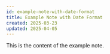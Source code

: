 ```yaml
---
id: example-note-with-date-format
title: Example Note with Date Format
created: 2025-03-23
updated: 2025-04-05
---
```


This is the content of the example note.
